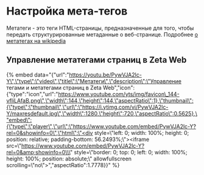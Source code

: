 # Настройка мета-тегов

Метатеги - это теги HTML-страницы, предназначенные для того, чтобы передать структурированные метаданные о веб-странице. Подробнее [о метатегах на wikipedia](https://ru.wikipedia.org/wiki/%D0%9C%D0%B5%D1%82%D0%B0%D1%82%D0%B5%D0%B3%D0%B8)

## Управление метатегами страниц в Zeta Web

{% embed data="{\"url\":\"https://youtu.be/PywVJA2lc-Y\",\"type\":\"video\",\"title\":\"Метатеги\",\"description\":\"Управление тегами и метатегами страниц в Zeta Web\",\"icon\":{\"type\":\"icon\",\"url\":\"https://www.youtube.com/yts/img/favicon\_144-vfliLAfaB.png\",\"width\":144,\"height\":144,\"aspectRatio\":1},\"thumbnail\":{\"type\":\"thumbnail\",\"url\":\"https://i.ytimg.com/vi/PywVJA2lc-Y/maxresdefault.jpg\",\"width\":1280,\"height\":720,\"aspectRatio\":0.5625},\"embed\":{\"type\":\"player\",\"url\":\"https://www.youtube.com/embed/PywVJA2lc-Y?rel=0&showinfo=0\",\"html\":\"<div style=\\\"left: 0; width: 100%; height: 0; position: relative; padding-bottom: 56.2493%;\\\"><iframe src=\\\"https://www.youtube.com/embed/PywVJA2lc-Y?rel=0&amp;showinfo=0\\\" style=\\\"border: 0; top: 0; left: 0; width: 100%; height: 100%; position: absolute;\\\" allowfullscreen scrolling=\\\"no\\\"></iframe></div>\",\"aspectRatio\":1.7778}}" %}



